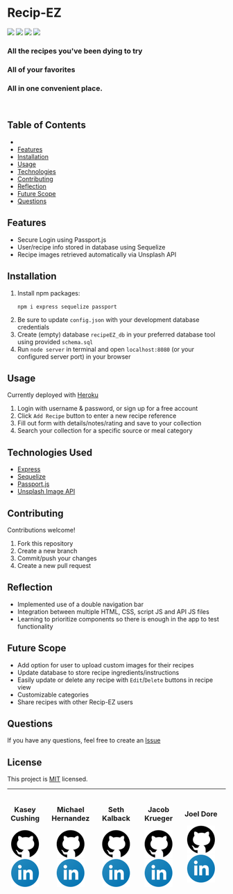 # Recip-EZ

<div>
<img src='https://img.shields.io/github/license/kcushing1/Recipe-Organizer'>  
<img src='https://img.shields.io/github/repo-size/kcushing1/Recipe-Organizer'>  
<img src='https://img.shields.io/github/languages/top/kcushing1/Recipe-Organizer'>
<img src='https://img.shields.io/github/last-commit/kcushing1/Recipe-Organizer'>
</div>

### All the recipes you've been dying to try

### All of your favorites

### All in one convenient place.

<br>

## Table of Contents

-
- [Features](#Features)
- [Installation](#Installation)
- [Usage](#Usage)
- [Technologies](#Technologies-Used)
- [Contributing](#Contributing)
- [Reflection](#Reflection)
- [Future Scope](#Future-Scope)
- [Questions](#Questions)

## Features

- Secure Login using Passport.js
- User/recipe info stored in database using Sequelize
- Recipe images retrieved automatically via Unsplash API

## Installation

1. Install npm packages:
   ```
   npm i express sequelize passport
   ```
2. Be sure to update `config.json` with your development database credentials
3. Create (empty) database `recipeEZ_db` in your preferred database tool using provided `schema.sql`
4. Run `node server` in terminal and open `localhost:8080` (or your configured server port) in your browser

## Usage

Currently deployed with [Heroku](https://recipez417.herokuapp.com/home)

1. Login with username & password, or sign up for a free account
2. Click `Add Recipe` button to enter a new recipe reference
3. Fill out form with details/notes/rating and save to your collection
4. Search your collection for a specific source or meal category

<!-- ![Demo](./assets/images/demo.gif) -->

## Technologies Used

- [Express](https://expressjs.com/)
- [Sequelize](https://sequelize.org/)
- [Passport.js](http://www.passportjs.org/)
- [Unsplash Image API](https://unsplash.com/developers)

## Contributing

Contributions welcome!

1. Fork this repository
2. Create a new branch
3. Commit/push your changes
4. Create a new pull request

## Reflection

- Implemented use of a double navigation bar
- Integration between multiple HTML, CSS, script JS and API JS files
- Learning to prioritize components so there is enough in the app to test functionality

## Future Scope

- Add option for user to upload custom images for their recipes
- Update database to store recipe ingredients/instructions
- Easily update or delete any recipe with `Edit`/`Delete` buttons in recipe view
- Customizable categories
- Share recipes with other Recip-EZ users

## Questions

If you have any questions, feel free to create an [Issue](https://github.com/kcushing1/Recipe-Organizer/issues)

## License

This project is [MIT](https://github.com/kcushing1/Recipe-Organizer/blob/main/LICENSE) licensed.

---

<div align="center" style="display:flex; width:100%; flex-direction:row; justify-content:center; align-items:center">
    
<div style="margin-right:1rem">
<h3>Kasey Cushing</h3>
<a href="https://www.github.com/kcushing1"><img src="./public/images/github.svg"/></a> <a href="https://www.linkedin.com/in/kasey-cushing-053bbab1"><img src="./public/images/linkedin.svg"/></a>
</div>
<div style="margin-right:1rem">
<h3>Michael Hernandez</h3>
<a href="https://www.github.com/MH4454"><img src="./public/images/github.svg"/></a> <a href="https://www.linkedin.com/in/michael-hernandez-303a8ba3"><img src="./public/images/linkedin.svg"/></a>
</div>
<div style="margin-right:1rem">
<h3>Seth Kalback</h3>
<a href="https://www.github.com/skalback"><img src="./public/images/github.svg"/></a> <a href="https://www.linkedin.com/in/seth-kalback-a067b091"><img src="./public/images/linkedin.svg"/></a>
</div>
<div style="margin-right:1rem">
<h3>Jacob Krueger</h3>
<a href="https://www.github.com/GeminiTrinity"><img src="./public/images/github.svg"/></a> <a href="https://www.linkedin.com/in/jacobmkrueger"><img src="./public/images/linkedin.svg"/></a>
</div>
<div style="margin-right:1rem">
<h3>Joel Dore</h3>
<a href="https://www.github.com/joeldore"><img src="./public/images/github.svg"/></a> <a href="https://www.linkedin.com/in/joeldore"><img src="./public/images/linkedin.svg"/></a>
</div>

</div>
